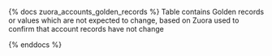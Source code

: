 {% docs zuora_accounts_golden_records %}
Table contains Golden records or values which are not expected to change, based on Zuora used to confirm that account records have not change 

{% enddocs %}
